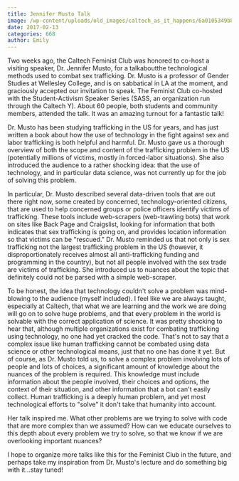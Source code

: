 ```yaml
---
title: Jennifer Musto Talk
image: /wp-content/uploads/old_images/caltech_as_it_happens/6a0105349b8251970b01bb0975d2cd970d.jpg
date: 2017-02-13
categories: 668
author: Emily
---
```



Two weeks ago, the Caltech Feminist Club was honored to co-host a visiting speaker, Dr. Jennifer Musto, for a talkaboutthe technological methods used to combat sex trafficking. Dr. Musto is a professor of Gender Studies at Wellesley College, and is on sabbatical in LA at the moment, and graciously accepted our invitation to speak. The Feminist Club co-hosted with the Student-Activism Speaker Series (SASS, an organization run through the Caltech Y). About 60 people, both students and community members, attended the talk. It was an amazing turnout for a fantastic talk!

Dr. Musto has been studying trafficking in the US for years, and has just written a book about how the use of technology in the fight against sex and labor trafficking is both helpful and harmful. Dr. Musto gave us a thorough overview of both the scope and content of the trafficking problem in the US (potentially millions of victims, mostly in forced-labor situations). She also introduced the audience to a rather shocking idea: that the use of technology, and in particular data science, was not currently up for the job of solving this problem.

In particular, Dr. Musto described several data-driven tools that are out there right now, some created by concerned, technology-oriented citizens, that are used to help concerned groups or police officers identify victims of trafficking. These tools include web-scrapers (web-trawling bots) that work on sites like Back Page and Craigslist, looking for information that both indicates that sex trafficking is going on, and provides location information so that victims can be "rescued." Dr. Musto reminded us that not only is sex trafficking not the largest trafficking problem in the US (however, it disproportionately receives almost all anti-trafficking funding and programming in the country), but not all people involved with the sex trade are victims of trafficking. She introduced us to nuances about the topic that definitely could not be parsed with a simple web-scraper.

To be honest, the idea that technology couldn't solve a problem was mind-blowing to the audience (myself included). I feel like we are always taught, especially at Caltech, that what we are learning and the work we are doing will go on to solve huge problems, and that every problem in the world is solvable with the correct application of science. It was pretty shocking to hear that, although multiple organizations exist for combating trafficking using technology, no one had yet cracked the code. That's not to say that a complex issue like human trafficking cannot be combated using data science or other technological means, just that no one has done it yet. But of course, as Dr. Musto told us, to solve a complex problem involving lots of people and lots of choices, a significant amount of knowledge about the nuances of the problem is required. This knowledge must include information about the people involved, their choices and options, the context of their situation, and other information that a bot can't easily collect. Human trafficking is a deeply human problem, and yet most technological efforts to "solve" it don't take that humanity into account.

Her talk inspired me. What other problems are we trying to solve with code that are more complex than we assumed? How can we educate ourselves to this depth about every problem we try to solve, so that we know if we are overlooking important nuances?

I hope to organize more talks like this for the Feminist Club in the future, and perhaps take my inspiration from Dr. Musto's lecture and do something big with it...stay tuned!

